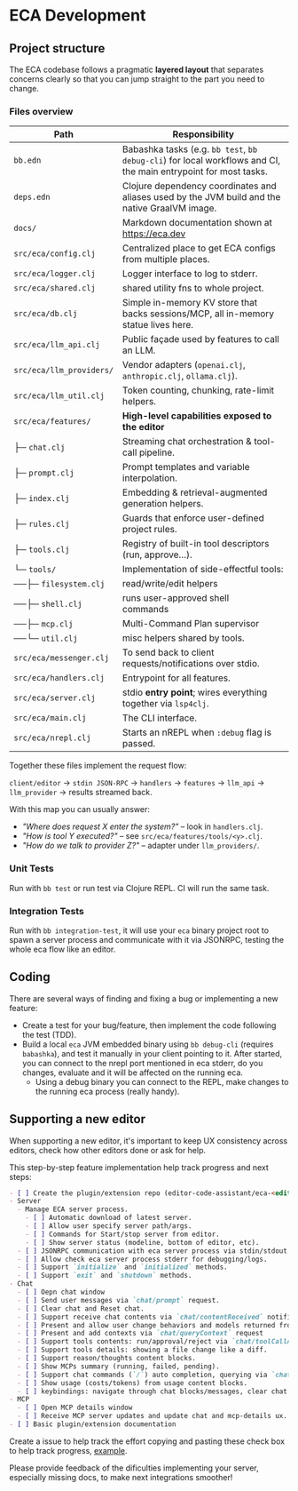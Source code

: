 # ECA Development

## Project structure

The ECA codebase follows a pragmatic **layered layout** that separates concerns clearly so that you can jump straight to the part you need to change.

### Files overview

   Path                     | Responsibility
   -------------------------|-------------------------------------------------------
       `bb.edn`             | Babashka tasks (e.g. `bb test`, `bb debug-cli`) for local workflows and CI, the main entrypoint for most tasks.
   `deps.edn`               | Clojure dependency coordinates and aliases used by the JVM build and the native GraalVM image.
   `docs/`                  | Markdown documentation shown at https://eca.dev
   `src/eca/config.clj`     | Centralized place to get ECA configs from multiple places.
   `src/eca/logger.clj`     | Logger interface to log to stderr.
   `src/eca/shared.clj`     | shared utility fns to whole project.
   `src/eca/db.clj`         | Simple in-memory KV store that backs sessions/MCP, all in-memory statue lives here.
   `src/eca/llm_api.clj`    | Public façade used by features to call an LLM.
   `src/eca/llm_providers/` | Vendor adapters (`openai.clj`, `anthropic.clj`, `ollama.clj`).
   `src/eca/llm_util.clj`   | Token counting, chunking, rate-limit helpers.
   `src/eca/features/`      | **High-level capabilities exposed to the editor**
   ├─ `chat.clj`            | Streaming chat orchestration & tool-call pipeline.
   ├─ `prompt.clj`          | Prompt templates and variable interpolation.
   ├─ `index.clj`           | Embedding & retrieval-augmented generation helpers.
   ├─ `rules.clj`           | Guards that enforce user-defined project rules.
   ├─ `tools.clj`           | Registry of built-in tool descriptors (run, approve…).
   └─ `tools/`              | Implementation of side-effectful tools:
   ──├─ `filesystem.clj`    | read/write/edit helpers 
   ──├─ `shell.clj`         | runs user-approved shell commands 
   ──├─ `mcp.clj`           | Multi-Command Plan supervisor 
   ──└─ `util.clj`          | misc helpers shared by tools.
   `src/eca/messenger.clj`  | To send back to client requests/notifications over stdio.
   `src/eca/handlers.clj`   | Entrypoint for all features.
   `src/eca/server.clj`     | stdio **entry point**; wires everything together via `lsp4clj`.
   `src/eca/main.clj`       | The CLI interface.
   `src/eca/nrepl.clj`      | Starts an nREPL when `:debug` flag is passed.

Together these files implement the request flow: 

`client/editor` → `stdin JSON-RPC` → `handlers` → `features` → `llm_api` → `llm_provider` → results streamed back.
   
With this map you can usually answer:

- _"Where does request X enter the system?"_ – look in `handlers.clj`.
- _"How is tool Y executed?"_ – see `src/eca/features/tools/<y>.clj`.
- _"How do we talk to provider Z?"_ – adapter under `llm_providers/`.

### Unit Tests

Run with `bb test` or run test via Clojure REPL. CI will run the same task.

### Integration Tests

Run with `bb integration-test`, it will use your `eca` binary project root to spawn a server process and communicate with it via JSONRPC, testing the whole eca flow like an editor.

## Coding 

There are several ways of finding and fixing a bug or implementing a new feature:

- Create a test for your bug/feature, then implement the code following the test (TDD).
- Build a local `eca` JVM embedded binary using `bb debug-cli` (requires `babashka`), and test it manually in your client pointing to it. After started, you can connect to the nrepl port mentioned in eca stderr, do you changes, evaluate and it will be affected on the running eca.
  - Using a debug binary you can connect to the REPL, make changes to the running eca process (really handy).

## Supporting a new editor

When supporting a new editor, it's important to keep UX consistency across editors, check how other editors done or ask for help.

This step-by-step feature implementation help track progress and next steps:

```markdown
- [ ] Create the plugin/extension repo (editor-code-assistant/eca-<editor> would be ideal), ask maintainers for permission.
- Server
  - Manage ECA server process.
    - [ ] Automatic download of latest server.
    - [ ] Allow user specify server path/args.
    - [ ] Commands for Start/stop server from editor.
    - [ ] Show server status (modeline, bottom of editor, etc).
  - [ ] JSONRPC communication with eca server process via stdin/stdout sending/receiving requests and notifications, check [protocol](./protocol.md).
  - [ ] Allow check eca server process stderr for debugging/logs.
  - [ ] Support `initialize` and `initialized` methods.
  - [ ] Support `exit` and `shutdown` methods.
- Chat
  - [ ] Oepn chat window
  - [ ] Send user messages via `chat/prompt` request.
  - [ ] Clear chat and Reset chat.
  - [ ] Support receive chat contents via `chat/contentReceived` notification.
  - [ ] Present and allow user change behaviors and models returned from `initialize` request.
  - [ ] Present and add contexts via `chat/queryContext` request
  - [ ] Support tools contents: run/approval/reject via `chat/toolCallApprove` or `chat/toolCallReject`.
  - [ ] Support tools details: showing a file change like a diff.
  - [ ] Support reason/thoughts content blocks.
  - [ ] Show MCPs summary (running, failed, pending).
  - [ ] Support chat commands (`/`) auto completion, querying via `chat/queryCommands`.
  - [ ] Show usage (costs/tokens) from usage content blocks.
  - [ ] keybindings: navigate through chat blocks/messages, clear chat.
- MCP
  - [ ] Open MCP details window
  - [ ] Receive MCP server updates and update chat and mcp-details ux.
- [ ] Basic plugin/extension documentation
```

Create a issue to help track the effort copying and pasting these check box to help track progress, [example](https://github.com/editor-code-assistant/eca/issues/5).

Please provide feedback of the dificulties implementing your server, especially missing docs, to make next integrations smoother!
